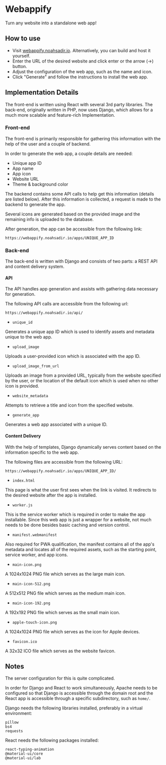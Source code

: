 # Webappify

Turn any website into a standalone web app!

## How to use

- Visit [webappify.noahsadir.io](https://webappify.noahsadir.io). Alternatively, you can build and host it yourself.
- Enter the URL of the desired website and click enter or the arrow (->) button.
- Adjust the configuration of the web app, such as the name and icon.
- Click "Generate" and follow the instructions to install the web app.

## Implementation Details

The front-end is written using React with several 3rd party libraries. The back-end, originally written in PHP, now uses Django, which allows for a much more scalable and feature-rich Implementation.

### Front-end

The front-end is primarily responsible for gathering this information with the help of the user and a couple of backend.

In order to generate the web app, a couple details are needed:
- Unique app ID
- App name
- App icon
- Website URL
- Theme & background color

The backend contains some API calls to help get this information (details are listed below). After this information is collected, a request is made to the backend to generate the app.

Several icons are generated based on the provided image and the remaining info is uploaded to the database.

After generation, the app can be accessible from the following link:
```
https://webappify.noahsadir.io/apps/UNIQUE_APP_ID
```

### Back-end

The back-end is written with Django and consists of two parts: a REST API and content delivery system.

#### API

The API handles app generation and assists with gathering data necessary for generation.

The following API calls are accessible from the following url:
```
https://webappify.noahsadir.io/api/
```

- ```unique_id```

Generates a unique app ID which is used to identify assets and metadata unique to the web app.

- ```upload_image```

Uploads a user-provided icon which is associated with the app ID.

- ```upload_image_from_url```

Uploads an image from a provided URL, typically from the website specified by the user, or the location of the default icon which is used when no other icon is provided.

- ```website_metadata```

Attempts to retrieve a title and icon from the specified website.

- ```generate_app```

Generates a web app associated with a unique ID.

#### Content Delivery

With the help of templates, Django dynamically serves content based on the information specific to the web app.

The following files are accessible from the following URL:
```
https://webappify.noahsadir.io/apps/UNIQUE_APP_ID/
```

- ```index.html```

This page is what the user first sees when the link is visited. It redirects to the desired website after the app is installed.

- ```worker.js```

This is the service worker which is required in order to make the app installable. Since this web app is just a wrapper for a website, not much needs to be done besides basic caching and version control.

- ```manifest.webmanifest```

Also required for PWA qualification, the manifest contains all of the app's metadata and locates all of the required assets, such as the starting point, service worker, and app icons.

- ```main-icon.png```

A 1024x1024 PNG file which serves as the large main icon.

- ```main-icon-512.png```

A 512x512 PNG file which serves as the medium main icon.

- ```main-icon-192.png```

A 192x192 PNG file which serves as the small main icon.

- ```apple-touch-icon.png```

A 1024x1024 PNG file which serves as the icon for Apple devices.

- ```favicon.ico```

A 32x32 ICO file which serves as the website favicon.

## Notes

The server configuration for this is quite complicated.

In order for Django and React to work simultaneously, Apache needs to be configured so that Django is accessible through the domain root and the React app is accessible through a specific subdirectory, such as ```home/```.

Django needs the following libraries installed, preferably in a virtual environment:
```
pillow
bs4
requests
```

React needs the following packages installed:
```
react-typing-animation
@material-ui/core
@material-ui/lab
```
